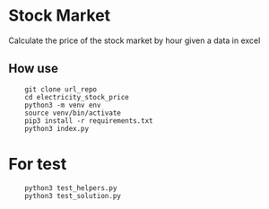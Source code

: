 # Stock Market
Calculate the price of the stock market by hour given a data in excel

## How use 
```
    git clone url_repo
    cd electricity_stock_price
    python3 -m venv env
    source venv/bin/activate
    pip3 install -r requirements.txt
    python3 index.py
```

# For test
```
    python3 test_helpers.py
    python3 test_solution.py
```